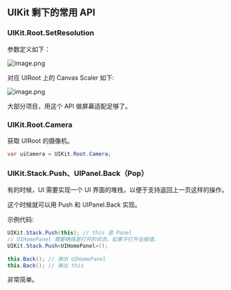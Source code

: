 ﻿## UIKit 剩下的常用 API

### UIKit.Root.SetResolution

参数定义如下：

![image.png](http://file.liangxiegame.com/bac63766-0f9a-4d9c-92fd-cb6b90324262.png)

对应 UIRoot 上的 Canvas Scaler 如下:

![image.png](http://file.liangxiegame.com/bc2c2122-c559-48bf-8b2f-ea4609826493.png)

大部分项目，用这个 API 做屏幕适配足够了。

### UIKit.Root.Camera

获取 UIRoot 的摄像机。

```csharp
var uiCamera = UIKit.Root.Camera;
```

### UIKit.Stack.Push、UIPanel.Back（Pop）

有的时候，UI 需要实现一个 UI 界面的堆栈，以便于支持返回上一页这样的操作。

这个时候就可以用 Push 和 UIPanel.Back 实现。

示例代码:

```csharp
UIKit.Stack.Push(this); // this 是 Panel
// UIHomePanel 需要确保是打开的状态，如果不打开会报错。
UIKit.Stack.Push<UIHomePanel>();
            
this.Back(); // 弹出 UIHomePanel
this.Back(); // 弹出 this
```

非常简单。